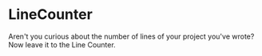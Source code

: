 # LineCounter
 Aren't you curious about the number of lines of your project you've wrote? Now leave it to the Line Counter.
